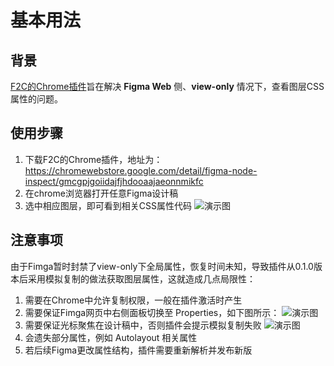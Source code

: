 # 基本用法

## 背景
[F2C的Chrome插件](https://chromewebstore.google.com/detail/figma-node-inspect/gmcgpjgoiidajfjhdooaajaeonnmikfc)旨在解决 **Figma Web** 侧、**view-only** 情况下，查看图层CSS属性的问题。

## 使用步骤
1. 下载F2C的Chrome插件，地址为：https://chromewebstore.google.com/detail/figma-node-inspect/gmcgpjgoiidajfjhdooaajaeonnmikfc
2. 在chrome浏览器打开任意Figma设计稿
3. 选中相应图层，即可看到相关CSS属性代码
![演示图](https://hd-static.yystatic.com/9584196921095227.png)

## 注意事项
由于Fimga暂时封禁了view-only下全局属性，恢复时间未知，导致插件从0.1.0版本后采用模拟复制的做法获取图层属性，这就造成几点局限性：
1. 需要在Chrome中允许复制权限，一般在插件激活时产生
2. 需要保证Fimga网页中右侧面板切换至 Properties，如下图所示：
![演示图](https://hd-static.yystatic.com/32857028911464137.png)
3. 需要保证光标聚焦在设计稿中，否则插件会提示模拟复制失败
![演示图](https://hd-static.yystatic.com/6407438051758874.png)
4. 会遗失部分属性，例如 Autolayout 相关属性
5. 若后续Figma更改属性结构，插件需要重新解析并发布新版